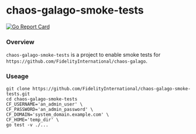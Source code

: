 # chaos-galago-smoke-tests

[![Go Report Card](https://goreportcard.com/badge/github.com/FidelityInternational/chaos-galago-smoke-tests)](https://goreportcard.com/report/github.com/FidelityInternational/chaos-galago-smoke-tests)

### Overview

`chaos-galago-smoke-tests` is a project to enable smoke tests for `https://github.com/FidelityInternational/chaos-galago`.

### Useage

```
git clone https://github.com/FidelityInternational/chaos-galago-smoke-tests.git
cd chaos-galago-smoke-tests
CF_USERNAME='an_admin_user' \
CF_PASSWORD='an_admin_password' \
CF_DOMAIN='system_domain.example.com' \
CF_HOME='temp_dir' \
go test -v ./...
```
